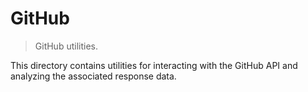 # GitHub

> GitHub utilities.

<!-- Section to include introductory text. Make sure to keep an empty line after the intro `section` element and another before the `/section` close. -->

<section class="intro">

This directory contains utilities for interacting with the GitHub API and analyzing the associated response data.

</section>

<!-- /.intro -->

<!-- Section for all links. Make sure to keep an empty line after the `section` element and another before the `/section` close. -->

<section class="links">

</section>

<!-- /.links -->
